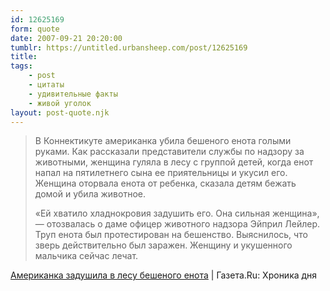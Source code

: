 ```yaml
---
id: 12625169
form: quote
date: 2007-09-21 20:20:00
tumblr: https://untitled.urbansheep.com/post/12625169
title: 
tags:
    - post
    - цитаты
    - удивительные факты
    - живой уголок
layout: post-quote.njk
---
```


<blockquote>
<p>В Коннектикуте американка убила бешеного енота голыми руками. Как рассказали представители службы по надзору за животными, женщина гуляла в лесу с группой детей, когда енот напал на пятилетнего сына ее приятельницы и укусил его. Женщина оторвала енота от ребенка, сказала детям бежать домой и убила животное.</p>

<p>«Ей хватило хладнокровия задушить его. Она сильная женщина», — отозвалась о даме офицер животного надзора Эйприл Лейлер. Труп енота был протестирован на бешенство. Выяснилось, что зверь действительно был заражен. Женщину и укушенного мальчика сейчас лечат.</p>
</blockquote>

<a href="http://gazeta.ru/news/lenta/2007/08/11/n_1104071.shtml">Американка задушила в лесу бешеного енота</a> | Газета.Ru: Хроника дня
